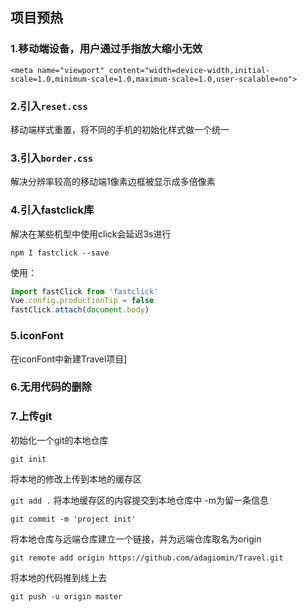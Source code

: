 ## 项目预热
### 1.移动端设备，用户通过手指放大缩小无效

`<meta name="viewport" content="width=device-width,initial-scale=1.0,minimum-scale=1.0,maximum-scale=1.0,user-scalable=no">`

### 2.引入`reset.css`

移动端样式重置，将不同的手机的初始化样式做一个统一

### 3.引入`border.css`

解决分辨率较高的移动端1像素边框被显示成多倍像素

### 4.引入fastclick库

解决在某些机型中使用click会延迟3s进行

`npm I fastclick --save`

使用：

```javascript
import fastClick from 'fastclick'
Vue.config.productionTip = false
fastClick.attach(document.body)
```
### 5.iconFont

在iconFont中新建Travel项目]

### 6.无用代码的删除

### 7.上传git

初始化一个git的本地仓库

`git init`

将本地的修改上传到本地的缓存区

`git add .`
将本地缓存区的内容提交到本地仓库中  -m为留一条信息

`git commit -m 'project init'`

将本地仓库与远端仓库建立一个链接，并为远端仓库取名为origin

`git remote add origin https://github.com/adagiomin/Travel.git`

将本地的代码推到线上去

`git push -u origin master`


